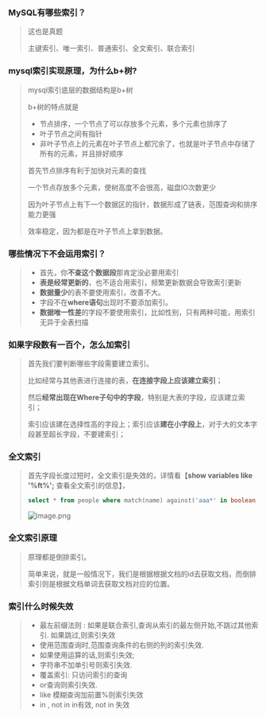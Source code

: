 ### MySQL有哪些索引？

> 这也是真题
>
> 主键索引、唯一索引、普通索引、全文索引、联合索引



### mysql索引实现原理，为什么b+树?

> mysql索引底层的数据结构是b+树
>
> b+树的特点就是
>
> - 节点排序，一个节点了可以存放多个元素，多个元素也排序了
> - 叶子节点之间有指针
> - 非叶子节点上的元素在叶子节点上都冗余了，也就是叶子节点中存储了所有的元素，并且排好顺序
>
> 首先节点排序有利于加快对元素的查找
>
> 一个节点存放多个元素，使树高度不会很高，磁盘IO次数更少
>
> 因为叶子节点上有下一个数据区的指针，数据形成了链表，范围查询和排序能力更强
>
> 效率稳定，因为都是在叶子节点上拿到数据。



### 哪些情况下不会运用索引？

> - 首先，你**不查这个数据段**那肯定没必要用索引
> - **表是经常更新的**，也不适合用索引，频繁更新数据会导致索引更新
> - **数据量少**的表不要使用索引，改善不大。
> - 字段不在**where语句**出现时不要添加索引。
> - **数据唯一性差**的字段不要使用索引，比如性别，只有两种可能，用索引无异于全表扫描



### 如果字段数有一百个，怎么加索引

> 首先我们要判断哪些字段需要建立索引。
>
> 比如经常与其他表进行连接的表，**在连接字段上应该建立索引**；
>
> 然后**经常出现在Where子句中的字段**，特别是大表的字段，应该建立索引；
>
> 索引应该建在选择性高的字段上；索引应该**建在小字段上**，对于大的文本字段甚至超长字段，不要建索引；



### 全文索引

> 首先字段长度过短时，全文索引是失效的，详情看【**show variables like '%ft%';** 查看全文索引的信息】，
>
> ```sql
> select * from people where match(name) against('aaa*' in boolean mode);如果没有in boolean mode这段，默认是等值查询
> ```
>
> ![image.png](索引/f3a62cbf66a34468aa7d74d1c546364etplv-k3u1fbpfcp-zoom-in-crop-mark4536000.webp)



### 全文索引原理

> 原理都是倒排索引。
>
> 简单来说，就是一般情况下，我们是根据根据文档的id去获取文档，而倒排索引则是根据文档单词去获取文档对应的位置。



### 索引什么时候失效

> - 最左前缀法则 : 如果是联合索引,查询从索引的最左侧开始,不跳过其他索引. 如果跳过,则索引失效
> - 使用范围查询时,范围查询条件的右侧的列的索引失效.
> - 如果使用运算的话,则索引失效;
> - 字符串不加单引号则索引失效.
> - 覆盖索引: 只访问索引的查询
> - or查询则索引失效.
> - like 模糊查询加前置%则索引失效
> - in , not in     in有效, not in 失效
